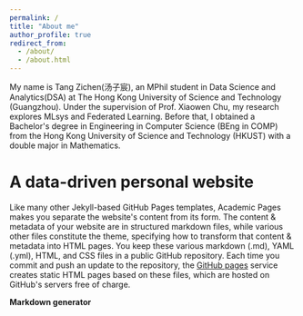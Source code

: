 ```yaml
---
permalink: /
title: "About me"
author_profile: true
redirect_from: 
  - /about/
  - /about.html
---
```


My name is Tang Zichen(汤子宸), an MPhil student in Data Science and Analytics(DSA) at The Hong Kong University of Science and Technology (Guangzhou). Under the supervision of Prof. Xiaowen Chu, my research explores MLsys and Federated Learning. 
Before that, I obtained a Bachelor's degree in Engineering in Computer Science (BEng in COMP) from the Hong Kong University of Science and Technology (HKUST) with a double major in Mathematics.

A data-driven personal website
======
Like many other Jekyll-based GitHub Pages templates, Academic Pages makes you separate the website's content from its form. The content & metadata of your website are in structured markdown files, while various other files constitute the theme, specifying how to transform that content & metadata into HTML pages. You keep these various markdown (.md), YAML (.yml), HTML, and CSS files in a public GitHub repository. Each time you commit and push an update to the repository, the [GitHub pages](https://pages.github.com/) service creates static HTML pages based on these files, which are hosted on GitHub's servers free of charge.


**Markdown generator**

